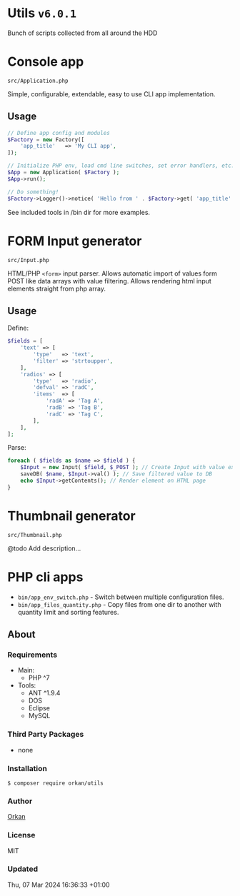 # Utils `v6.0.1`
Bunch of scripts collected from all around the HDD

# Console app
`src/Application.php`

Simple, configurable, extendable, easy to use CLI app implementation.

## Usage
```php
// Define app config and modules
$Factory = new Factory([
	'app_title'   => 'My CLI app',
]);

// Initialize PHP env, load cmd line switches, set error handlers, etc...
$App = new Application( $Factory );
$App->run();

// Do something!
$Factory->Logger()->notice( 'Hello from ' . $Factory->get( 'app_title' ) );
```
See included tools in /bin dir for more examples.

# FORM Input generator
`src/Input.php`

HTML/PHP `<form>` input parser.
Allows automatic import of values form POST like data arrays with value filtering.
Allows rendering html input elements straight from php array.

## Usage
Define:
```php
$fields = [
	'text' => [
		'type'   => 'text',
		'filter' => 'strtoupper',
	],
	'radios' => [
		'type'   => 'radio',
		'defval' => 'radC',
		'items'  => [
			'radA' => 'Tag A',
			'radB' => 'Tag B',
			'radC' => 'Tag C',
		],
	],
];
```
Parse:
```php
foreach ( $fields as $name => $field ) {
	$Input = new Input( $field, $_POST ); // Create Input with value extracted from POST array
	saveDB( $name, $Input->val() ); // Save filtered value to DB
	echo $Input->getContents(); // Render element on HTML page
}
```

# Thumbnail generator
`src/Thumbnail.php`

@todo Add description...

# PHP cli apps

- `bin/app_env_switch.php` - Switch between multiple configuration files.
- `bin/app_files_quantity.php` - Copy files from one dir to another with quantity limit and sorting features.

## About
### Requirements
- Main:
  - PHP ^7
- Tools:
  - ANT ^1.9.4
  - DOS
  - Eclipse
  - MySQL
  
### Third Party Packages
- none

### Installation
`$ composer require orkan/utils`

### Author
[Orkan](https://github.com/orkan)

### License
MIT

### Updated
Thu, 07 Mar 2024 16:36:33 +01:00
